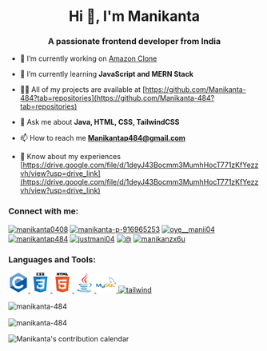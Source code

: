 <h1 align="center">Hi 👋, I'm Manikanta</h1>
<h3 align="center">A passionate frontend developer from India</h3>

- 🔭 I’m currently working on [Amazon Clone](https://github.com/Manikanta-484/Amazon-Clone)

- 🌱 I’m currently learning **JavaScript and MERN Stack**

- 👨‍💻 All of my projects are available at [https://github.com/Manikanta-484?tab=repositories](https://github.com/Manikanta-484?tab=repositories)

- 💬 Ask me about **Java, HTML, CSS, TailwindCSS**

- 📫 How to reach me **Manikantap484@gmail.com**

- 📄 Know about my experiences [https://drive.google.com/file/d/1deyJ43Bocmm3MumhHocT771zKfYezzvh/view?usp=drive_link](https://drive.google.com/file/d/1deyJ43Bocmm3MumhHocT771zKfYezzvh/view?usp=drive_link)

<h3 align="left">Connect with me:</h3>
<p align="left">
<a href="https://twitter.com/manikanta0408" target="blank"><img align="center" src="https://raw.githubusercontent.com/rahuldkjain/github-profile-readme-generator/master/src/images/icons/Social/twitter.svg" alt="manikanta0408" height="30" width="40" /></a>
<a href="https://www.linkedin.com/in/manikanta484" target="blank"><img align="center" src="https://raw.githubusercontent.com/rahuldkjain/github-profile-readme-generator/master/src/images/icons/Social/linked-in-alt.svg" alt="manikanta-p-916965253" height="30" width="40" /></a>
<a href="https://instagram.com/oye__manii04" target="blank"><img align="center" src="https://raw.githubusercontent.com/rahuldkjain/github-profile-readme-generator/master/src/images/icons/Social/instagram.svg" alt="oye__manii04" height="30" width="40" /></a>
<a href="https://www.hackerrank.com/manikantap484" target="blank"><img align="center" src="https://raw.githubusercontent.com/rahuldkjain/github-profile-readme-generator/master/src/images/icons/Social/hackerrank.svg" alt="manikantap484" height="30" width="40" /></a>
<a href="https://www.leetcode.com/justmani04" target="blank"><img align="center" src="https://raw.githubusercontent.com/rahuldkjain/github-profile-readme-generator/master/src/images/icons/Social/leet-code.svg" alt="justmani04" height="30" width="40" /></a>
<a href="https://www.hackerearth.com/@" target="blank"><img align="center" src="https://raw.githubusercontent.com/rahuldkjain/github-profile-readme-generator/master/src/images/icons/Social/hackerearth.svg" alt="@" height="30" width="40" /></a>
<a href="https://auth.geeksforgeeks.org/user/manikanzx6u" target="blank"><img align="center" src="https://raw.githubusercontent.com/rahuldkjain/github-profile-readme-generator/master/src/images/icons/Social/geeks-for-geeks.svg" alt="manikanzx6u" height="30" width="40" /></a>
</p>

<h3 align="left">Languages and Tools:</h3>
<p align="left"> 
<a href="https://www.cprogramming.com/" target="_blank" rel="noreferrer"> <img src="https://raw.githubusercontent.com/devicons/devicon/master/icons/c/c-original.svg" alt="c" width="40" height="40"/> </a> 
<a href="https://www.w3schools.com/css/" target="_blank" rel="noreferrer"> <img src="https://raw.githubusercontent.com/devicons/devicon/master/icons/css3/css3-original-wordmark.svg" alt="css3" width="40" height="40"/> </a> 
<a href="https://www.w3.org/html/" target="_blank" rel="noreferrer"> <img src="https://raw.githubusercontent.com/devicons/devicon/master/icons/html5/html5-original-wordmark.svg" alt="html5" width="40" height="40"/> </a> 
<a href="https://www.java.com" target="_blank" rel="noreferrer"> <img src="https://raw.githubusercontent.com/devicons/devicon/master/icons/java/java-original.svg" alt="java" width="40" height="40"/> </a> 
<a href="https://www.mysql.com/" target="_blank" rel="noreferrer"> <img src="https://raw.githubusercontent.com/devicons/devicon/master/icons/mysql/mysql-original-wordmark.svg" alt="mysql" width="40" height="40"/> </a> 
<a href="https://tailwindcss.com/" target="_blank" rel="noreferrer"> <img src="https://www.vectorlogo.zone/logos/tailwindcss/tailwindcss-icon.svg" alt="tailwind" width="40" height="40"/> </a> 
</p>

<p><img align="center" src="https://github-readme-stats.vercel.app/api/top-langs?username=Manikanta-484&show_icons=true&locale=en&layout=compact" alt="manikanta-484" /></p>

<p><img align="center" src="https://github-readme-streak-stats.herokuapp.com/?user=manikanta-484&" alt="manikanta-484" /></p>

<!-- Contribution Calendar -->
<p><img align="center" src="https://github-readme-activity-graph.vercel.app/graph?username=Manikanta-484&theme=github&bg_color=ffffff&color=040404&line=2fc18c&point=24292f&area=true&hide_border=true" alt="Manikanta's contribution calendar" /></p>

